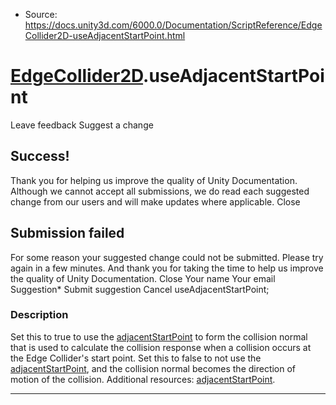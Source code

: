 * Source: https://docs.unity3d.com/6000.0/Documentation/ScriptReference/EdgeCollider2D-useAdjacentStartPoint.html

#  [EdgeCollider2D](https://docs.unity3d.com/6000.0/Documentation/ScriptReference/EdgeCollider2D.html).useAdjacentStartPoint
Leave feedback
Suggest a change
## Success!
Thank you for helping us improve the quality of Unity Documentation. Although we cannot accept all submissions, we do read each suggested change from our users and will make updates where applicable.
Close
## Submission failed
For some reason your suggested change could not be submitted. Please <a>try again</a> in a few minutes. And thank you for taking the time to help us improve the quality of Unity Documentation.
Close
Your name Your email Suggestion* Submit suggestion
Cancel
useAdjacentStartPoint; 
### Description
Set this to true to use the [adjacentStartPoint](https://docs.unity3d.com/6000.0/Documentation/ScriptReference/EdgeCollider2D-adjacentStartPoint.html) to form the collision normal that is used to calculate the collision response when a collision occurs at the Edge Collider's start point. Set this to false to not use the [adjacentStartPoint](https://docs.unity3d.com/6000.0/Documentation/ScriptReference/EdgeCollider2D-adjacentStartPoint.html), and the collision normal becomes the direction of motion of the collision.
Additional resources: [adjacentStartPoint](https://docs.unity3d.com/6000.0/Documentation/ScriptReference/EdgeCollider2D-adjacentStartPoint.html).
* * *
